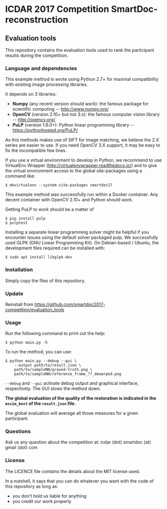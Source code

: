 # ICDAR 2017 Competition SmartDoc-reconstruction
## Evaluation tools
This repository contains the evaluation tools used to rank the participant results during the competition.

### Language and dependencies
This example method is wrote using Python 2.7+ for maximal compatibility with existing image processing libraries.

It depends on 3 libraries:
* **Numpy** (any recent version should work): the famous package for scientific computing -- http://www.numpy.org/
* **OpenCV** (version 2.10+ but not 3.x): the famous computer vision library -- http://opencv.org/
* **PuLP**  (version 1.6.0+): Python linear programming library -- https://pythonhosted.org/PuLP/

As this methods makes use of SIFT for image matching, we believe the 2.X series are easier to use.
If you need OpenCV 3.X support, it may be easy to fix the incompatible few lines.

If you use a virtual environment to develop in Python, we recommend to use VirtualEnv Wrapper (http://virtualenvwrapper.readthedocs.io/) and to give the virtual environment access to the global site-packages using a command like:
~~~
$ mkvirtualenv --system-site-packages smartdoc17
~~~

This example method was successfully run within a Docker container. Any decent container with OpenCV 2.10+ and Python should work.

Getting PuLP to work should be a matter of
~~~
$ pip install pulp
$ pulptest
~~~

Installing a separate linear programming solver might be helpful if you encounter issues using the default solver packaged pulp. We successfully used GLPK (GNU Linear Programming Kit).
On Debian-based / Ubuntu, the development files required can be installed with:
~~~
$ sudo apt install libglpk-dev
~~~


### Installation
Simply copy the files of this repository.

### Update
Reinstall from https://github.com/smartdoc2017-competition/evaluation_tools

### Usage
Run the following command to print out the help:
~~~
$ python main.py -h
~~~

To run the method, you can use:
~~~
$ python main.py --debug --gui \
	--output path/to/result.json \
	path/to/sampleNN/ground-truth.png \
	path/to/sampleNN/reference_frame_??_dewarped.png

~~~

`--debug` and `--gui` activate debug output and graphical interface, respectively. The GUI slows the method down.

**The global evaluation of the quality of the restoration is indicated in the `mssim_best` of the `result.json` file.**

The global evaluation will average all those measures for a given participant.

### Questions
Ask us any question about the competition at: icdar (dot) smartdoc (at) gmail (dot) com


### License
The LICENCE file contains the details about the MIT license used.

In a nutshell, it says that you can do whatever you want with the code of this repository as long as:
* you don't hold us liable for anything
* you credit our work properly


